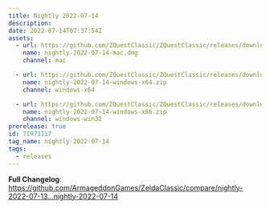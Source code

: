 ```yaml
---
title: Nightly 2022-07-14
description: 
date: 2022-07-14T07:37:54Z
assets: 
  - url: https://github.com/ZQuestClassic/ZQuestClassic/releases/download/nightly-2022-07-14/nightly-2022-07-14-mac.dmg
    name: nightly-2022-07-14-mac.dmg
    channel: mac

  - url: https://github.com/ZQuestClassic/ZQuestClassic/releases/download/nightly-2022-07-14/nightly-2022-07-14-windows-x64.zip
    name: nightly-2022-07-14-windows-x64.zip
    channel: windows-x64

  - url: https://github.com/ZQuestClassic/ZQuestClassic/releases/download/nightly-2022-07-14/nightly-2022-07-14-windows-x86.zip
    name: nightly-2022-07-14-windows-x86.zip
    channel: windows-win32
prerelease: true
id: 71973117
tag_name: nightly-2022-07-14
tags:
  - releases
---
```


**Full Changelog**: https://github.com/ArmageddonGames/ZeldaClassic/compare/nightly-2022-07-13...nightly-2022-07-14
